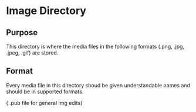 # Image Directory

## Purpose
This directory is where the media files in the following formats (.png, .jpg, .jpeg, .gif) are stored.

## Format
Every media file in this directory shoud be given understandable names and should be in supported formats.

( .pub file for general img edits)
